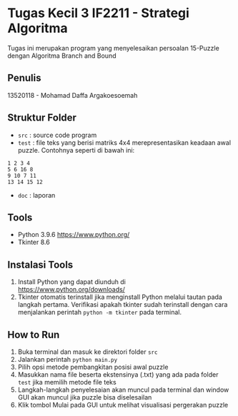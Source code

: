 # Tugas Kecil 3 IF2211 - Strategi Algoritma

Tugas ini merupakan program yang menyelesaikan persoalan 15-Puzzle dengan Algoritma Branch and Bound

## Penulis

13520118 - Mohamad Daffa Argakoesoemah

## Struktur Folder

- `src` : source code program
- `test` : file teks yang berisi matriks 4x4 merepresentasikan keadaan awal puzzle. Contohnya seperti di bawah ini:
```
1 2 3 4
5 6 16 8
9 10 7 11
13 14 15 12
```
- `doc` : laporan

## Tools

- Python 3.9.6 https://www.python.org/
- Tkinter 8.6 

## Instalasi Tools

1. Install Python yang dapat diunduh di https://www.python.org/downloads/
2. Tkinter otomatis terinstall jika menginstall Python melalui tautan pada langkah pertama.
   Verifikasi apakah tkinter sudah terinstall dengan cara menjalankan perintah `python -m tkinter` pada terminal.

## How to Run

1. Buka terminal dan masuk ke direktori folder `src`
2. Jalankan perintah `python main.py`
3. Pilih opsi metode pembangkitan posisi awal puzzle
4. Masukkan nama file beserta ekstensinya (.txt) yang ada pada folder `test` jika memilih metode file teks
5. Langkah-langkah penyelesaian akan muncul pada terminal dan window GUI akan muncul jika puzzle bisa diselesailan
6. Klik tombol Mulai pada GUI untuk melihat visualisasi pergerakan puzzle
